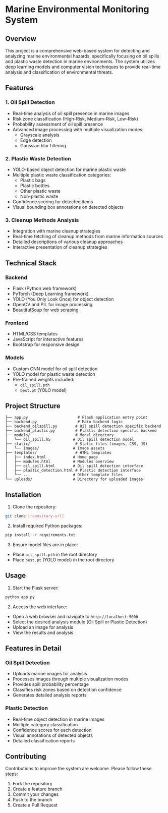 # Marine Environmental Monitoring System

## Overview
This project is a comprehensive web-based system for detecting and analyzing marine environmental hazards, specifically focusing on oil spills and plastic waste detection in marine environments. The system utilizes deep learning models and computer vision techniques to provide real-time analysis and classification of environmental threats.

## Features

### 1. Oil Spill Detection
- Real-time analysis of oil spill presence in marine images
- Risk zone classification (High-Risk, Medium-Risk, Low-Risk)
- Probability assessment of oil spill presence
- Advanced image processing with multiple visualization modes:
  - Grayscale analysis
  - Edge detection
  - Gaussian blur filtering

### 2. Plastic Waste Detection
- YOLO-based object detection for marine plastic waste
- Multiple plastic waste classification categories:
  - Plastic bags
  - Plastic bottles
  - Other plastic waste
  - Non-plastic waste
- Confidence scoring for detected items
- Visual bounding box annotations on detected objects

### 3. Cleanup Methods Analysis
- Integration with marine cleanup strategies
- Real-time fetching of cleanup methods from marine information sources
- Detailed descriptions of various cleanup approaches
- Interactive presentation of cleanup strategies

## Technical Stack

### Backend
- Flask (Python web framework)
- PyTorch (Deep Learning framework)
- YOLO (You Only Look Once) for object detection
- OpenCV and PIL for image processing
- BeautifulSoup for web scraping

### Frontend
- HTML/CSS templates
- JavaScript for interactive features
- Bootstrap for responsive design

### Models
- Custom CNN model for oil spill detection
- YOLO model for plastic waste detection
- Pre-trained weights included:
  - `oil_spill.pth`
  - `best.pt` (YOLO model)

## Project Structure
```
├── app.py                      # Flask application entry point
├── backend.py                  # Main backend logic
├── backend_oilspill.py        # Oil spill detection specific backend
├── backend_plastic.py         # Plastic detection specific backend
├── models/                    # Model directory
│   └── oil_spill.h5          # Oil spill detection model
├── static/                    # Static files (images, CSS, JS)
│   └── images/               # Image assets
├── templates/                 # HTML templates
│   ├── index.html            # Home page
│   ├── modules.html          # Modules overview
│   ├── oil_spill.html        # Oil spill detection interface
│   ├── plastic_detection.html # Plastic detection interface
│   └── ...                   # Other template files
└── uploads/                  # Directory for uploaded images
```

## Installation

1. Clone the repository:
```bash
git clone [repository-url]
```

2. Install required Python packages:
```bash
pip install -r requirements.txt
```

3. Ensure model files are in place:
- Place `oil_spill.pth` in the root directory
- Place `best.pt` (YOLO model) in the root directory

## Usage

1. Start the Flask server:
```bash
python app.py
```

2. Access the web interface:
- Open a web browser and navigate to `http://localhost:5000`
- Select the desired analysis module (Oil Spill or Plastic Detection)
- Upload an image for analysis
- View the results and analysis

## Features in Detail

### Oil Spill Detection
- Uploads marine images for analysis
- Processes images through multiple visualization modes
- Provides spill probability percentage
- Classifies risk zones based on detection confidence
- Generates detailed analysis reports

### Plastic Detection
- Real-time object detection in marine images
- Multiple category classification
- Confidence scores for each detection
- Visual annotations of detected objects
- Detailed classification reports

## Contributing
Contributions to improve the system are welcome. Please follow these steps:
1. Fork the repository
2. Create a feature branch
3. Commit your changes
4. Push to the branch
5. Create a Pull Request

